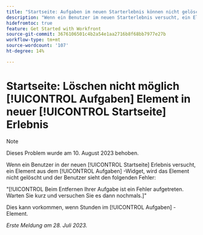 ```yaml
---
title: "Startseite: Aufgaben im neuen Starterlebnis können nicht gelöscht werden"
description: "Wenn ein Benutzer im neuen Starterlebnis versucht, ein Element aus dem Aufgaben-Widget zu löschen, wird das Element nicht gelöscht, und dem Benutzer wird ein Fehler angezeigt."
hidefromtoc: true
feature: Get Started with Workfront
source-git-commit: 3676106501c4b2a54e1aa2716b8f68bb7977e27b
workflow-type: tm+mt
source-wordcount: '107'
ht-degree: 14%

---
```



# Startseite: Löschen nicht möglich [!UICONTROL Aufgaben] Element in neuer [!UICONTROL Startseite] Erlebnis

>[!NOTE]
>
>Dieses Problem wurde am 10. August 2023 behoben.

Wenn ein Benutzer in der neuen [!UICONTROL Startseite] Erlebnis versucht, ein Element aus dem [!UICONTROL Aufgaben] -Widget, wird das Element nicht gelöscht und der Benutzer sieht den folgenden Fehler:

&quot;[!UICONTROL Beim Entfernen Ihrer Aufgabe ist ein Fehler aufgetreten. Warten Sie kurz und versuchen Sie es dann nochmals.]&quot;

Dies kann vorkommen, wenn Stunden im [!UICONTROL Aufgaben] -Element.

_Erste Meldung am 28. Juli 2023._

